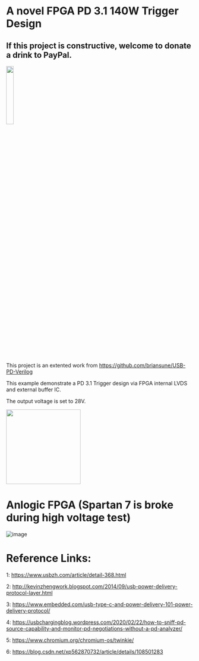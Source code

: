 # A novel FPGA PD 3.1 140W Trigger Design
## If this project is constructive, welcome to donate a drink to PayPal.

<img src="https://github.com/briansune/FPGA-Camera-MIPI-DVP-Verilog/assets/29487339/75ccc568-4f17-48a1-b2af-20211f98896c" style="height:20%; width:20%">

This project is an extented work from https://github.com/briansune/USB-PD-Verilog

This example demonstrate a PD 3.1 Trigger design via FPGA internal LVDS and external buffer IC.

The output voltage is set to 28V.

<img src="https://github.com/briansune/fixed_pd_usb/assets/29487339/09afa00b-b6c5-44f9-b05c-7ac40f8554e4" width="200"/>

# Anlogic FPGA (Spartan 7 is broke during high voltage test)

![image](https://github.com/briansune/fixed_pd_usb/assets/29487339/84199388-8fbb-4ce8-aa1d-a36d92fbfd03)


# Reference Links:

1: https://www.usbzh.com/article/detail-368.html

2: http://kevinzhengwork.blogspot.com/2014/09/usb-power-delivery-protocol-layer.html

3: https://www.embedded.com/usb-type-c-and-power-delivery-101-power-delivery-protocol/

4: https://usbchargingblog.wordpress.com/2020/02/22/how-to-sniff-pd-source-capability-and-monitor-pd-negotiations-without-a-pd-analyzer/

5: https://www.chromium.org/chromium-os/twinkie/

6: https://blog.csdn.net/xp562870732/article/details/108501283
